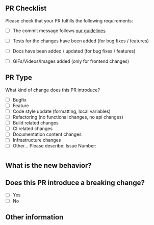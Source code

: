 ## PR Checklist
Please check that your PR fulfills the following requirements:

- [ ] The commit message follows [our guidelines](https://github.com/pesto-students/batch-11-relayer/wiki/GIt-Commit-Style)
- [ ] Tests for the changes have been added (for bug fixes / features)
- [ ] Docs have been added / updated (for bug fixes / features)
- [ ] GIFs/Videos/Images added (only for frontend changes)



## PR Type
What kind of change does this PR introduce? 

<!-- Please check the one that applies to this PR using "x". -->
- [ ] Bugfix
- [ ] Feature
- [ ] Code style update (formatting, local variables)
- [ ] Refactoring (no functional changes, no api changes)
- [ ] Build related changes
- [ ] CI related changes
- [ ] Documentation content changes
- [ ] Infrastructure changes
- [ ] Other... Please describe:
Issue Number: 
#

## What is the new behavior?

## Does this PR introduce a breaking change?
- [ ] Yes
- [ ] No

<!-- If this PR contains a breaking change, please describe the impact and migration path for existing applications below. -->
<!-- Note that breaking changes are highly unlikely to get merged to master unless the validation is clear and the use case is critical. -->

## Other information